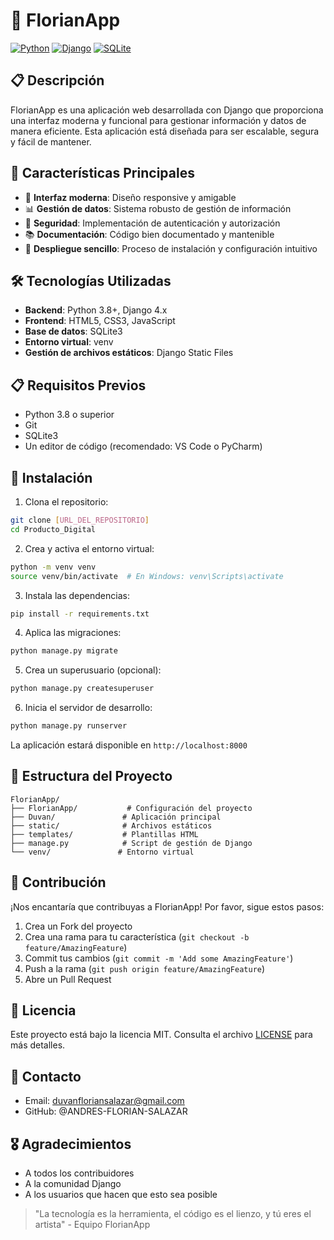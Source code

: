 # 🌟 FlorianApp

[![Python](https://img.shields.io/badge/python-3.8+-blue.svg)](https://www.python.org/downloads/)
[![Django](https://img.shields.io/badge/django-4.x-green.svg)](https://www.djangoproject.com/)
[![SQLite](https://img.shields.io/badge/database-sqlite3-blue.svg)](https://www.sqlite.org/)

## 📋 Descripción

FlorianApp es una aplicación web desarrollada con Django que proporciona una interfaz moderna y funcional para gestionar información y datos de manera eficiente. Esta aplicación está diseñada para ser escalable, segura y fácil de mantener.

## 🚀 Características Principales

- 📱 **Interfaz moderna**: Diseño responsive y amigable
- 📊 **Gestión de datos**: Sistema robusto de gestión de información
- 🔐 **Seguridad**: Implementación de autenticación y autorización
- 📚 **Documentación**: Código bien documentado y mantenible
- 🔄 **Despliegue sencillo**: Proceso de instalación y configuración intuitivo

## 🛠️ Tecnologías Utilizadas

- **Backend**: Python 3.8+, Django 4.x
- **Frontend**: HTML5, CSS3, JavaScript
- **Base de datos**: SQLite3
- **Entorno virtual**: venv
- **Gestión de archivos estáticos**: Django Static Files

## 📋 Requisitos Previos

- Python 3.8 o superior
- Git
- SQLite3
- Un editor de código (recomendado: VS Code o PyCharm)

## 🚀 Instalación

1. Clona el repositorio:
```bash
git clone [URL_DEL_REPOSITORIO]
cd Producto_Digital
```

2. Crea y activa el entorno virtual:
```bash
python -m venv venv
source venv/bin/activate  # En Windows: venv\Scripts\activate
```

3. Instala las dependencias:
```bash
pip install -r requirements.txt
```

4. Aplica las migraciones:
```bash
python manage.py migrate
```

5. Crea un superusuario (opcional):
```bash
python manage.py createsuperuser
```

6. Inicia el servidor de desarrollo:
```bash
python manage.py runserver
```

La aplicación estará disponible en `http://localhost:8000`

## 📁 Estructura del Proyecto

```
FlorianApp/
├── FlorianApp/           # Configuración del proyecto
├── Duvan/               # Aplicación principal
├── static/              # Archivos estáticos
├── templates/           # Plantillas HTML
├── manage.py            # Script de gestión de Django
└── venv/               # Entorno virtual
```

## 🤝 Contribución

¡Nos encantaría que contribuyas a FlorianApp! Por favor, sigue estos pasos:

1. Crea un Fork del proyecto
2. Crea una rama para tu característica (`git checkout -b feature/AmazingFeature`)
3. Commit tus cambios (`git commit -m 'Add some AmazingFeature'`)
4. Push a la rama (`git push origin feature/AmazingFeature`)
5. Abre un Pull Request

## 📝 Licencia

Este proyecto está bajo la licencia MIT. Consulta el archivo [LICENSE](LICENSE) para más detalles.

## 📢 Contacto

- Email: [duvanfloriansalazar@gmail.com](mailto:duvanfloriansalazar@gmail.com)
- GitHub: @ANDRES-FLORIAN-SALAZAR

## 🎖️ Agradecimientos

- A todos los contribuidores
- A la comunidad Django
- A los usuarios que hacen que esto sea posible

> "La tecnología es la herramienta, el código es el lienzo, y tú eres el artista" - Equipo FlorianApp
